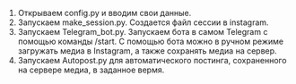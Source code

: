 1. Открываем config.py и вводим свои данные.
2. Запускаем make_session.py. Создается файл сессии в instagram.
3. Запускаем Telegram_bot.py. Запускаем бота в самом Telegram с помощью команды /start. С помощью бота можно в ручном режиме загружать медиа в Instagram, а также сохранять медиа на сервер.
4. Запускаем Autopost.py для автоматического постинга, сохраненного на сервере медиа, в заданное вермя.
